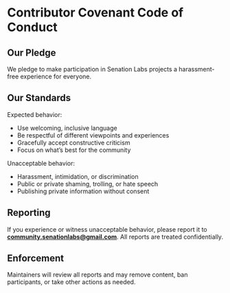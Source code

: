 # Contributor Covenant Code of Conduct

## Our Pledge
We pledge to make participation in Senation Labs projects a harassment-free experience for everyone.

## Our Standards
Expected behavior:
- Use welcoming, inclusive language  
- Be respectful of different viewpoints and experiences  
- Gracefully accept constructive criticism  
- Focus on what’s best for the community  

Unacceptable behavior:
- Harassment, intimidation, or discrimination  
- Public or private shaming, trolling, or hate speech  
- Publishing private information without consent  

## Reporting
If you experience or witness unacceptable behavior, please report it to **community.senationlabs@gmail.com**. All reports are treated confidentially.

## Enforcement
Maintainers will review all reports and may remove content, ban participants, or take other actions as needed.
